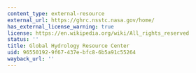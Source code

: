 ```yaml
---
content_type: external-resource
external_url: https://ghrc.nsstc.nasa.gov/home/
has_external_license_warning: true
license: https://en.wikipedia.org/wiki/All_rights_reserved
status: ''
title: Global Hydrology Resource Center
uid: 96550192-9f67-437e-bfc8-6b5a91c55264
wayback_url: ''
---
```

